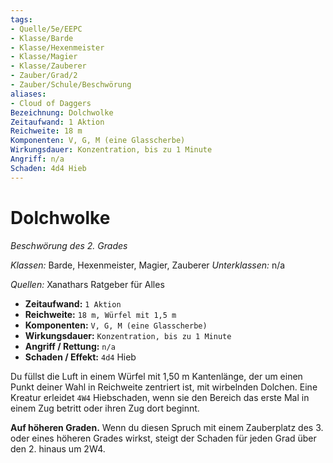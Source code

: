 ```yaml
---
tags: 
- Quelle/5e/EEPC
- Klasse/Barde
- Klasse/Hexenmeister
- Klasse/Magier
- Klasse/Zauberer
- Zauber/Grad/2
- Zauber/Schule/Beschwörung
aliases: 
- Cloud of Daggers
Bezeichnung: Dolchwolke
Zeitaufwand: 1 Aktion
Reichweite: 18 m
Komponenten: V, G, M (eine Glasscherbe)
Wirkungsdauer: Konzentration, bis zu 1 Minute
Angriff: n/a
Schaden: 4d4 Hieb
---
```

# Dolchwolke
_Beschwörung des 2. Grades_

_Klassen:_ Barde, Hexenmeister, Magier, Zauberer
_Unterklassen:_ n/a

_Quellen:_ Xanathars Ratgeber für Alles

*   **Zeitaufwand:** `1 Aktion`
*   **Reichweite:** `18 m, Würfel mit 1,5 m`
*   **Komponenten:** `V, G, M (eine Glasscherbe)`
*   **Wirkungsdauer:** `Konzentration, bis zu 1 Minute`
*   **Angriff / Rettung:** `n/a`
*  **Schaden / Effekt:** `4d4` Hieb

Du füllst die Luft in einem Würfel mit 1,50 m Kantenlänge, der um einen Punkt deiner Wahl in Reichweite zentriert ist, mit wirbelnden Dolchen. Eine Kreatur erleidet `4W4` Hiebschaden, wenn sie den Bereich das erste Mal in einem Zug betritt oder ihren Zug dort beginnt.

**Auf höheren Graden.** Wenn du diesen Spruch mit einem Zauberplatz des 3. oder eines höheren Grades wirkst, steigt der Schaden für jeden Grad über den 2. hinaus um 2W4.